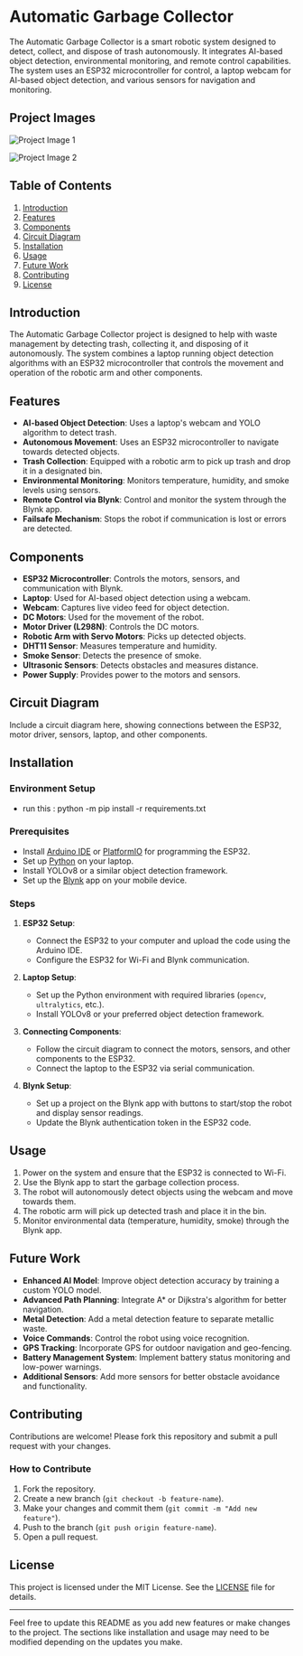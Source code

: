 # Automatic Garbage Collector

The Automatic Garbage Collector is a smart robotic system designed to detect, collect, and dispose of trash autonomously. It integrates AI-based object detection, environmental monitoring, and remote control capabilities. The system uses an ESP32 microcontroller for control, a laptop webcam for AI-based object detection, and various sensors for navigation and monitoring.

## Project Images

![Project Image 1](Electronics-Lab-Project/Picsart_24-10-09_16-35-27-431~2.jpg)  

![Project Image 2](Electronics-Lab-Project/PXL_20241007_064722111.NIGHT.jpg)

## Table of Contents
1. [Introduction](#introduction)
2. [Features](#features)
3. [Components](#components)
4. [Circuit Diagram](#circuit-diagram)
5. [Installation](#installation)
6. [Usage](#usage)
7. [Future Work](#future-work)
8. [Contributing](#contributing)
9. [License](#license)

## Introduction

The Automatic Garbage Collector project is designed to help with waste management by detecting trash, collecting it, and disposing of it autonomously. The system combines a laptop running object detection algorithms with an ESP32 microcontroller that controls the movement and operation of the robotic arm and other components.

## Features

- **AI-based Object Detection**: Uses a laptop's webcam and YOLO algorithm to detect trash.
- **Autonomous Movement**: Uses an ESP32 microcontroller to navigate towards detected objects.
- **Trash Collection**: Equipped with a robotic arm to pick up trash and drop it in a designated bin.
- **Environmental Monitoring**: Monitors temperature, humidity, and smoke levels using sensors.
- **Remote Control via Blynk**: Control and monitor the system through the Blynk app.
- **Failsafe Mechanism**: Stops the robot if communication is lost or errors are detected.

## Components

- **ESP32 Microcontroller**: Controls the motors, sensors, and communication with Blynk.
- **Laptop**: Used for AI-based object detection using a webcam.
- **Webcam**: Captures live video feed for object detection.
- **DC Motors**: Used for the movement of the robot.
- **Motor Driver (L298N)**: Controls the DC motors.
- **Robotic Arm with Servo Motors**: Picks up detected objects.
- **DHT11 Sensor**: Measures temperature and humidity.
- **Smoke Sensor**: Detects the presence of smoke.
- **Ultrasonic Sensors**: Detects obstacles and measures distance.
- **Power Supply**: Provides power to the motors and sensors.

## Circuit Diagram

Include a circuit diagram here, showing connections between the ESP32, motor driver, sensors, laptop, and other components.

## Installation

### Environment Setup 

- run this : python -m pip install -r requirements.txt

### Prerequisites

- Install [Arduino IDE](https://www.arduino.cc/en/software) or [PlatformIO](https://platformio.org/) for programming the ESP32.
- Set up [Python](https://www.python.org/downloads/) on your laptop.
- Install YOLOv8 or a similar object detection framework.
- Set up the [Blynk](https://blynk.io/) app on your mobile device.

### Steps

1. **ESP32 Setup**:
   - Connect the ESP32 to your computer and upload the code using the Arduino IDE.
   - Configure the ESP32 for Wi-Fi and Blynk communication.

2. **Laptop Setup**:
   - Set up the Python environment with required libraries (`opencv`, `ultralytics`, etc.).
   - Install YOLOv8 or your preferred object detection framework.

3. **Connecting Components**:
   - Follow the circuit diagram to connect the motors, sensors, and other components to the ESP32.
   - Connect the laptop to the ESP32 via serial communication.

4. **Blynk Setup**:
   - Set up a project on the Blynk app with buttons to start/stop the robot and display sensor readings.
   - Update the Blynk authentication token in the ESP32 code.

## Usage

1. Power on the system and ensure that the ESP32 is connected to Wi-Fi.
2. Use the Blynk app to start the garbage collection process.
3. The robot will autonomously detect objects using the webcam and move towards them.
4. The robotic arm will pick up detected trash and place it in the bin.
5. Monitor environmental data (temperature, humidity, smoke) through the Blynk app.

## Future Work

- **Enhanced AI Model**: Improve object detection accuracy by training a custom YOLO model.
- **Advanced Path Planning**: Integrate A* or Dijkstra's algorithm for better navigation.
- **Metal Detection**: Add a metal detection feature to separate metallic waste.
- **Voice Commands**: Control the robot using voice recognition.
- **GPS Tracking**: Incorporate GPS for outdoor navigation and geo-fencing.
- **Battery Management System**: Implement battery status monitoring and low-power warnings.
- **Additional Sensors**: Add more sensors for better obstacle avoidance and functionality.

## Contributing

Contributions are welcome! Please fork this repository and submit a pull request with your changes. 

### How to Contribute

1. Fork the repository.
2. Create a new branch (`git checkout -b feature-name`).
3. Make your changes and commit them (`git commit -m "Add new feature"`).
4. Push to the branch (`git push origin feature-name`).
5. Open a pull request.

## License

This project is licensed under the MIT License. See the [LICENSE](LICENSE) file for details.

---

Feel free to update this README as you add new features or make changes to the project. The sections like installation and usage may need to be modified depending on the updates you make.

